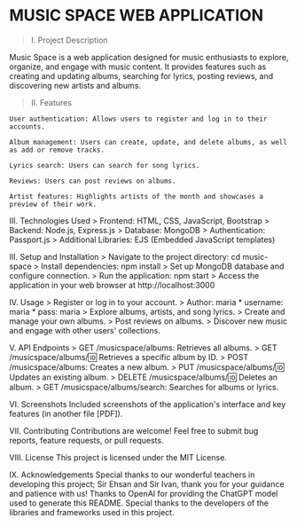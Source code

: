 # MUSIC SPACE WEB APPLICATION
> I. Project Description

Music Space is a web application designed for music enthusiasts to explore, organize, and engage with music content. It provides features such as creating and updating albums, searching for lyrics, posting reviews, and discovering new artists and albums.

> II. Features

    User authentication: Allows users to register and log in to their accounts.
    
    Album management: Users can create, update, and delete albums, as well as add or remove tracks.
    
    Lyrics search: Users can search for song lyrics.
    
    Reviews: Users can post reviews on albums.
    
    Artist features: Highlights artists of the month and showcases a preview of their work.

III. Technologies Used
    > Frontend: HTML, CSS, JavaScript, Bootstrap
    > Backend: Node.js, Express.js
    > Database: MongoDB
    > Authentication: Passport.js
    > Additional Libraries: EJS (Embedded JavaScript templates)

III. Setup and Installation
    > Navigate to the project directory: cd music-space
    > Install dependencies: npm install
    > Set up MongoDB database and configure connection.
    > Run the application: npm start
    > Access the application in your web browser at http://localhost:3000

IV. Usage
    > Register or log in to your account.
        > Author: maria
            * username: maria
            * pass: maria
    > Explore albums, artists, and song lyrics.
    > Create and manage your own albums.
    > Post reviews on albums.
    > Discover new music and engage with other users' collections.

V. API Endpoints
    > GET /musicspace/albums: Retrieves all albums.
    > GET /musicspace/albums/:id: Retrieves a specific album by ID.
    > POST /musicspace/albums: Creates a new album.
    > PUT /musicspace/albums/:id: Updates an existing album.
    > DELETE /musicspace/albums/:id: Deletes an album.
    > GET /musicspace/albums/search: Searches for albums or lyrics.

VI. Screenshots
Included screenshots of the application's interface and key features (in another file [PDF]).

VII. Contributing
Contributions are welcome! Feel free to submit bug reports, feature requests, or pull requests.

VIII. License
This project is licensed under the MIT License.

IX. Acknowledgements
Special thanks to our wonderful teachers in developing this project; Sir Ehsan and Sir Ivan, thank you for your guidance and patience with us!
Thanks to OpenAI for providing the ChatGPT model used to generate this README.
Special thanks to the developers of the libraries and frameworks used in this project.

